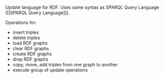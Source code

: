 Update language for RDF. Uses same syntax as SPARQL Query Language ([[SPARQL Query Language]]). 

Operations for:
- insert triples
- delete triples
- load RDF graphs
- clear RDF graphs
- create RDF graphs
- drop RDF graphs
- copy, move, add triples from one graph to another
- execute group of update operations